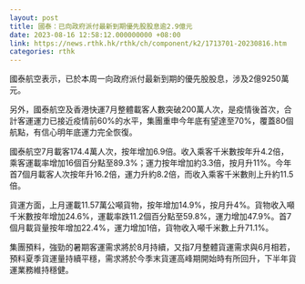 ```yaml
---
layout: post
title: 國泰：已向政府派付最新到期優先股股息逾2.9億元
date: 2023-08-16 12:58:12.000000000 +08:00
link: https://news.rthk.hk/rthk/ch/component/k2/1713701-20230816.htm
categories: rthk
---
```


國泰航空表示，已於本周一向政府派付最新到期的優先股股息，涉及2億9250萬元。

另外，國泰航空及香港快運7月整體載客人數突破200萬人次，是疫情後首次，合計客運運力已接近疫情前60%的水平，集團重申今年底有望達至70%，覆蓋80個航點，有信心明年底運力完全恢復。

國泰航空7月載客174.4萬人次，按年增加6.9倍。收入乘客千米數按年升4.2倍，乘客運載率增加16個百分點至89.3%；運力按年增加約3.3倍，按月升11%。今年首7個月載客人次按年升16.2倍，運力升約8.2倍，而收入乘客千米數則上升約11.5倍。

貨運方面，上月運載11.57萬公噸貨物，按年增加14.9%，按月升4%。貨物收入噸千米數按年增加24.6%，運載率跌11.2個百分點至59.8%，運力增加47.9%。首7個月載貨量按年增加22.4%，運力增加1倍，貨物收入噸千米數上升71.1%。

集團預料，強勁的暑期客運需求將於8月持續，又指7月整體貨運需求與6月相若，預料夏季貨運量持續平穩，需求將於今季末貨運高峰期開始時有所回升，下半年貨運業務維持穩健。
